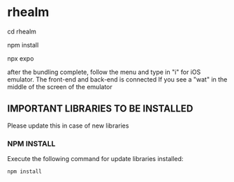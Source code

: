 # rhealm

cd rhealm

npm install

npx expo

after the bundling complete, follow the menu and type in "i" for iOS emulator.
The front-end and back-end is connected If you see a "wat" in the middle of the screen of the emulator

## IMPORTANT LIBRARIES TO BE INSTALLED

Please update this in case of new libraries

### NPM INSTALL
Execute the following command for update libraries installed:

```npm install```
